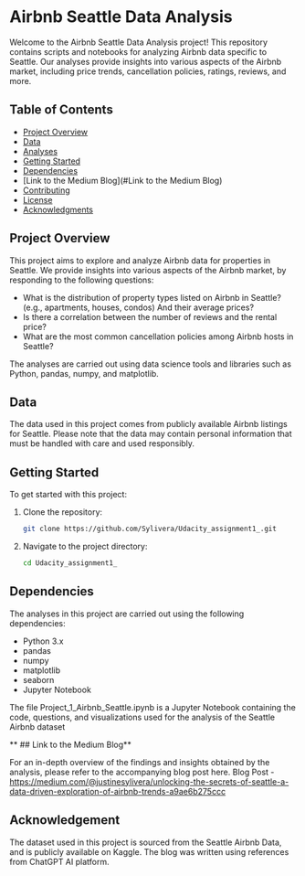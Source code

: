 # Airbnb Seattle Data Analysis

Welcome to the Airbnb Seattle Data Analysis project! This repository contains scripts and notebooks for analyzing Airbnb data specific to Seattle. Our analyses provide insights into various aspects of the Airbnb market, including price trends, cancellation policies, ratings, reviews, and more.

## Table of Contents

- [Project Overview](#project-overview)
- [Data](#data)
- [Analyses](#analyses)
- [Getting Started](#getting-started)
- [Dependencies](#dependencies)
- [Link to the Medium Blog](#Link to the Medium Blog)
- [Contributing](#contributing)
- [License](#license)
- [Acknowledgments](#acknowledgments)

## Project Overview

This project aims to explore and analyze Airbnb data for properties in Seattle. We provide insights into various aspects of the Airbnb market, by responding to the following questions:

- What is the distribution of property types listed on Airbnb in Seattle? (e.g., apartments, houses, condos) And their average prices?
- Is there a correlation between the number of reviews and the rental price?
- What are the most common cancellation policies among Airbnb hosts in Seattle?

The analyses are carried out using data science tools and libraries such as Python, pandas, numpy, and matplotlib.

## Data

The data used in this project comes from publicly available Airbnb listings for Seattle. Please note that the data may contain personal information that must be handled with care and used responsibly.

## Getting Started

To get started with this project:

1. Clone the repository:
    ```bash
    git clone https://github.com/Sylivera/Udacity_assignment1_.git
    ```
2. Navigate to the project directory:
    ```bash
    cd Udacity_assignment1_
    ```

## Dependencies

The analyses in this project are carried out using the following dependencies:

- Python 3.x
- pandas
- numpy
- matplotlib
- seaborn
- Jupyter Notebook

The file Project_1_Airbnb_Seattle.ipynb is a Jupyter Notebook containing the code, questions, and visualizations used for the analysis of the Seattle Airbnb dataset

** ## Link to the Medium Blog**

For an in-depth overview of the findings and insights obtained by the analysis, please refer to the accompanying blog post here. Blog Post - https://medium.com/@justinesylivera/unlocking-the-secrets-of-seattle-a-data-driven-exploration-of-airbnb-trends-a9ae6b275ccc

## Acknowledgement
The dataset used in this project is sourced from the Seattle Airbnb Data, and is publicly available on Kaggle. The blog was written using references from ChatGPT AI platform.

